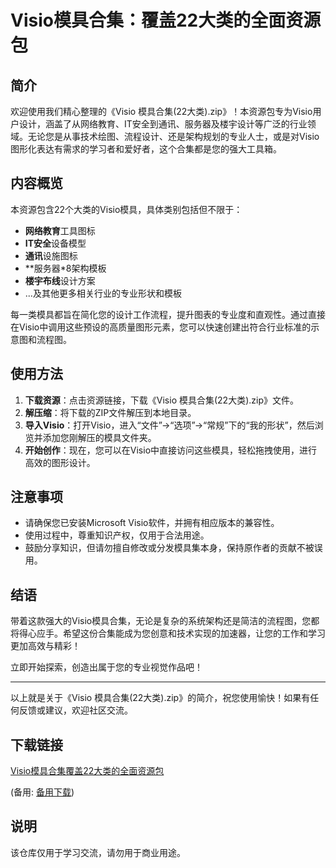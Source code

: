 # Visio模具合集：覆盖22大类的全面资源包

## 简介

欢迎使用我们精心整理的《Visio 模具合集(22大类).zip》！本资源包专为Visio用户设计，涵盖了从网络教育、IT安全到通讯、服务器及楼宇设计等广泛的行业领域。无论您是从事技术绘图、流程设计、还是架构规划的专业人士，或是对Visio图形化表达有需求的学习者和爱好者，这个合集都是您的强大工具箱。

## 内容概览

本资源包含22个大类的Visio模具，具体类别包括但不限于：

- **网络教育**工具图标
- **IT安全**设备模型
- **通讯**设施图标
- **服务器*8架构模板
- **楼宇布线**设计方案
- ...及其他更多相关行业的专业形状和模板

每一类模具都旨在简化您的设计工作流程，提升图表的专业度和直观性。通过直接在Visio中调用这些预设的高质量图形元素，您可以快速创建出符合行业标准的示意图和流程图。

## 使用方法

1. **下载资源**：点击资源链接，下载《Visio 模具合集(22大类).zip》文件。
2. **解压缩**：将下载的ZIP文件解压到本地目录。
3. **导入Visio**：打开Visio，进入“文件”->“选项”->“常规”下的“我的形状”，然后浏览并添加您刚解压的模具文件夹。
4. **开始创作**：现在，您可以在Visio中直接访问这些模具，轻松拖拽使用，进行高效的图形设计。

## 注意事项

- 请确保您已安装Microsoft Visio软件，并拥有相应版本的兼容性。
- 使用过程中，尊重知识产权，仅用于合法用途。
- 鼓励分享知识，但请勿擅自修改或分发模具集本身，保持原作者的贡献不被误用。

## 结语

带着这款强大的Visio模具合集，无论是复杂的系统架构还是简洁的流程图，您都将得心应手。希望这份合集能成为您创意和技术实现的加速器，让您的工作和学习更加高效与精彩！

立即开始探索，创造出属于您的专业视觉作品吧！

---

以上就是关于《Visio 模具合集(22大类).zip》的简介，祝您使用愉快！如果有任何反馈或建议，欢迎社区交流。

## 下载链接
[Visio模具合集覆盖22大类的全面资源包](https://pan.quark.cn/s/9edfb475f1ed) 

(备用: [备用下载](https://pan.baidu.com/s/16WV7fjHt3hqYiEIoO5wmAA?pwd=1234))

## 说明

该仓库仅用于学习交流，请勿用于商业用途。
